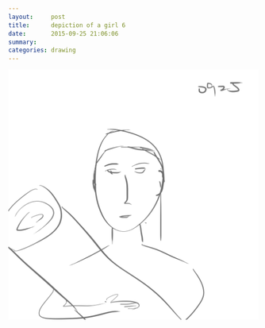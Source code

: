 ```yaml
---
layout:     post
title:      depiction of a girl 6
date:       2015-09-25 21:06:06
summary:    
categories: drawing
---
```

![depiction of a girl 6](/images/blog/depiction-of-a-girl-6.png "I love the whiteness of her skin.")
